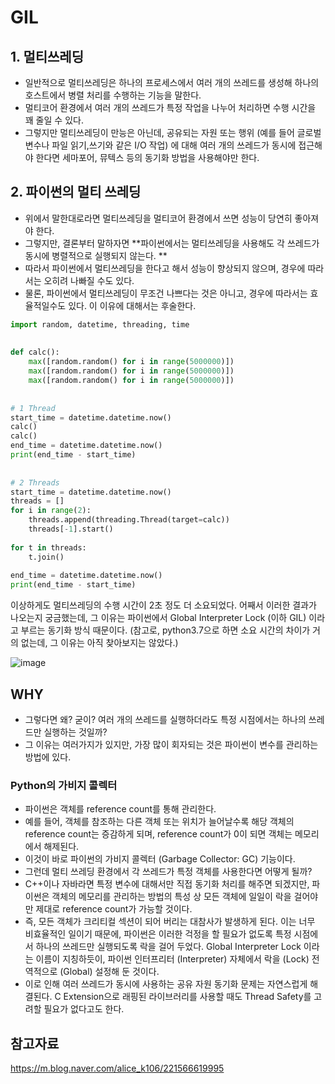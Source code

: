 # GIL

## 1. 멀티쓰레딩
- 일반적으로 멀티쓰레딩은 하나의 프로세스에서 여러 개의 쓰레드를 생성해 하나의 호스트에서 병렬 처리를 수행하는 기능을 말한다. 
- 멀티코어 환경에서 여러 개의 쓰레드가 특정 작업을 나누어 처리하면 수행 시간을 꽤 줄일 수 있다. 
- 그렇지만 멀티쓰레딩이 만능은 아닌데, 공유되는 자원 또는 행위 (예를 들어 글로벌 변수나 파일 읽기,쓰기와 같은 I/O 작업) 에 대해 여러 개의 쓰레드가 동시에 접근해야 한다면 
세마포어, 뮤텍스 등의 동기화 방법을 사용해야만 한다. 

## 2. 파이썬의 멀티 쓰레딩
- 위에서 말한대로라면 멀티쓰레딩을 멀티코어 환경에서 쓰면 성능이 당연히 좋아져야 한다. 
- 그렇지만, 결론부터 말하자면 **파이썬에서는 멀티쓰레딩을 사용해도 각 쓰레드가 동시에 병렬적으로 실행되지 않는다. **
- 따라서 파이썬에서 멀티쓰레딩을 한다고 해서 성능이 향상되지 않으며, 경우에 따라서는 오히려 나빠질 수도 있다. 
- 물론, 파이썬에서 멀티쓰레딩이 무조건 나쁘다는 것은 아니고, 경우에 따라서는 효율적일수도 있다. 이 이유에 대해서는 후술한다.

```python
import random, datetime, threading, time
 
 
def calc():
    max([random.random() for i in range(5000000)])
    max([random.random() for i in range(5000000)])                                 
    max([random.random() for i in range(5000000)])
 
 
# 1 Thread
start_time = datetime.datetime.now()
calc()
calc()
end_time = datetime.datetime.now()
print(end_time - start_time)
 
 
# 2 Threads
start_time = datetime.datetime.now()
threads = []
for i in range(2):
    threads.append(threading.Thread(target=calc))
    threads[-1].start()
 
for t in threads:
    t.join()
 
end_time = datetime.datetime.now()
print(end_time - start_time)
```


이상하게도 멀티쓰레딩의 수행 시간이 2초 정도 더 소요되었다. 
어째서 이러한 결과가 나오는지 궁금했는데, 그 이유는 파이썬에서 Global Interpreter Lock (이하 GIL) 이라고 부르는 동기화 방식 때문이다. 
(참고로, python3.7으로 하면 소요 시간의 차이가 거의 없는데, 그 이유는 아직 찾아보지는 않았다.)

![image](https://user-images.githubusercontent.com/15938354/129118369-c5014b1d-be5b-4d46-aa9b-b361362bc1a6.png)


## WHY
- 그렇다면 왜? 굳이? 여러 개의 쓰레드를 실행하더라도 특정 시점에서는 하나의 쓰레드만 실행하는 것일까? 
- 그 이유는 여러가지가 있지만, 가장 많이 회자되는 것은 파이썬이 변수를 관리하는 방법에 있다. 

### Python의 가비지 콜렉터

- 파이썬은 객체를 reference count를 통해 관리한다. 
- 예를 들어, 객체를 참조하는 다른 객체 또는 위치가 늘어날수록 해당 객체의 reference count는 증감하게 되며, reference count가 0이 되면 객체는 메모리에서 해제된다. 
- 이것이 바로 파이썬의 가비지 콜렉터 (Garbage Collector: GC)  기능이다.
- 그런데 멀티 쓰레딩 환경에서 각 쓰레드가 특정 객체를 사용한다면 어떻게 될까? 
- C++이나 자바라면 특정 변수에 대해서만 직접 동기화 처리를 해주면 되겠지만, 파이썬은 객체의 메모리를 관리하는 방법의 특성 상 모든 객체에 일일이 락을 걸어야만 제대로 reference count가 가능할 것이다. 
- 즉, 모든 객체가 크리티컬 섹션이 되어 버리는 대참사가 발생하게 된다. 이는 너무 비효율적인 일이기 때문에, 파이썬은 이러한 걱정을 할 필요가 없도록 특정 시점에서 하나의 쓰레드만 실행되도록 락을 걸어 두었다. Global Interpreter Lock 이라는 이름이 지칭하듯이, 파이썬 인터프리터 (Interpreter) 자체에서 락을 (Lock) 전역적으로 (Global) 설정해 둔 것이다. 
- 이로 인해 여러 쓰레드가 동시에 사용하는 공유 자원 동기화 문제는 자연스럽게 해결된다. C Extension으로 래핑된 라이브러리를 사용할 때도 Thread Safety를 고려할 필요가 없다고도 한다.


## 참고자료

https://m.blog.naver.com/alice_k106/221566619995
